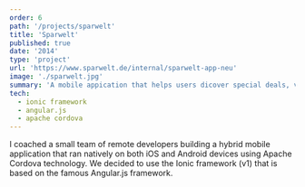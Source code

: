 ```yaml
---
order: 6
path: '/projects/sparwelt'
title: 'Sparwelt'
published: true
date: '2014'
type: 'project'
url: 'https://www.sparwelt.de/internal/sparwelt-app-neu'
image: './sparwelt.jpg'
summary: 'A mobile appication that helps users dicover special deals, vouchers, gifts and more.'
tech:
  - ionic framework
  - angular.js
  - apache cordova
---
```


I coached a small team of remote developers building a hybrid mobile application that ran natively on both iOS and Android devices using Apache Cordova technology. We decided to use the Ionic framework (v1) that is based on the famous Angular.js framework.
